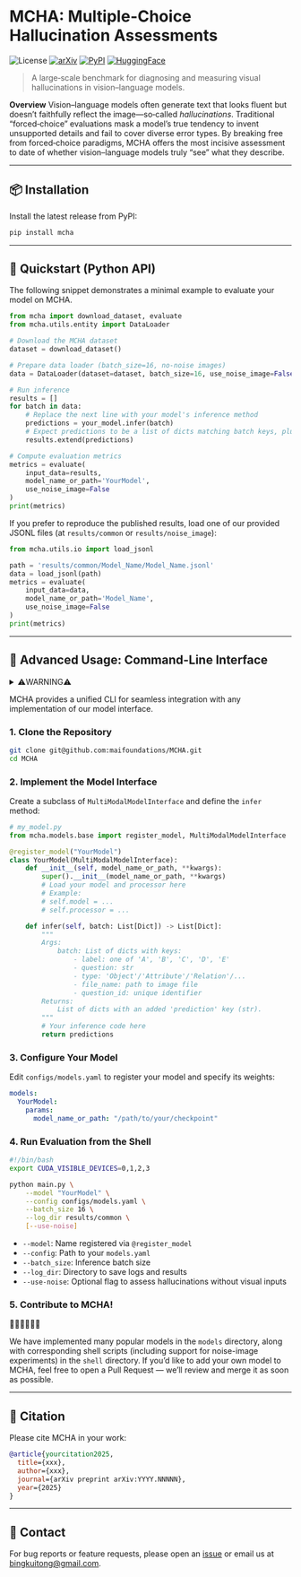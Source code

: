 # **MCHA: Multiple-Choice Hallucination Assessments**

![License](https://img.shields.io/badge/license-MIT-blue.svg) [![arXiv](https://img.shields.io/badge/arXiv-2405.12345-b31b1b.svg)](TODO) [![PyPI](https://img.shields.io/pypi/v/mcha.svg)](https://pypi.org/project/mcha/) [![HuggingFace](https://img.shields.io/badge/HuggingFace-MCHA-yellow.svg)](https://huggingface.co/datasets/maifoundations/MCHA)

> A large‑scale benchmark for diagnosing and measuring visual hallucinations in vision–language models.

**Overview**
Vision–language models often generate text that looks fluent but doesn’t faithfully reflect the image—so‑called *hallucinations*. Traditional “forced‑choice” evaluations mask a model’s true tendency to invent unsupported details and fail to cover diverse error types. By breaking free from forced‑choice paradigms, MCHA offers the most incisive assessment to date of whether vision–language models truly “see” what they describe.

------

## 📦 Installation

Install the latest release from PyPI:

```bash
pip install mcha
```

------

## 🚀 Quickstart (Python API)

The following snippet demonstrates a minimal example to evaluate your model on MCHA.

```python
from mcha import download_dataset, evaluate
from mcha.utils.entity import DataLoader

# Download the MCHA dataset
dataset = download_dataset()

# Prepare data loader (batch_size=16, no-noise images)
data = DataLoader(dataset=dataset, batch_size=16, use_noise_image=False)

# Run inference
results = []
for batch in data:
    # Replace the next line with your model's inference method
    predictions = your_model.infer(batch)
    # Expect predictions to be a list of dicts matching batch keys, plus 'prediction'
    results.extend(predictions)

# Compute evaluation metrics
metrics = evaluate(
    input_data=results,
    model_name_or_path='YourModel',
    use_noise_image=False
)
print(metrics)
```

If you prefer to reproduce the published results, load one of our provided JSONL files (at `results/common` or `results/noise_image`):

```python
from mcha.utils.io import load_jsonl

path = 'results/common/Model_Name/Model_Name.jsonl'
data = load_jsonl(path)
metrics = evaluate(
    input_data=data,
    model_name_or_path='Model_Name',
    use_noise_image=False
)
print(metrics)
```

------

## 🧩 Advanced Usage: Command-Line Interface

<details><summary>⚠️WARNING⚠️</summary>
If you wanna use our implemented models, please make sure you install all the requirements of respective model.
</details>

MCHA provides a unified CLI for seamless integration with any implementation of our model interface.

### 1. Clone the Repository

```bash
git clone git@github.com:maifoundations/MCHA.git
cd MCHA
```

### 2. Implement the Model Interface

Create a subclass of `MultiModalModelInterface` and define the `infer` method:

```python
# my_model.py
from mcha.models.base import register_model, MultiModalModelInterface

@register_model("YourModel")
class YourModel(MultiModalModelInterface):
    def __init__(self, model_name_or_path, **kwargs):
        super().__init__(model_name_or_path, **kwargs)
        # Load your model and processor here
        # Example:
        # self.model = ...
        # self.processor = ...

    def infer(self, batch: List[Dict]) -> List[Dict]:
        """
        Args:
            batch: List of dicts with keys:
                - label: one of 'A', 'B', 'C', 'D', 'E'
                - question: str
                - type: 'Object'/'Attribute'/'Relation'/...
                - file_name: path to image file
                - question_id: unique identifier
        Returns:
            List of dicts with an added 'prediction' key (str).
        """
        # Your inference code here
        return predictions
```

### 3. Configure Your Model

Edit `configs/models.yaml` to register your model and specify its weights:

```yaml
models:
  YourModel:
    params:
      model_name_or_path: "/path/to/your/checkpoint"
```

### 4. Run Evaluation from the Shell

```bash
#!/bin/bash
export CUDA_VISIBLE_DEVICES=0,1,2,3

python main.py \
    --model "YourModel" \
    --config configs/models.yaml \
    --batch_size 16 \
    --log_dir results/common \
    [--use-noise]
```

- `--model`: Name registered via `@register_model`
- `--config`: Path to your `models.yaml`
- `--batch_size`: Inference batch size
- `--log_dir`: Directory to save logs and results
- `--use-noise`: Optional flag to assess hallucinations without visual inputs

### 5. Contribute to MCHA!

🙇🏾🙇🏾🙇🏾

We have implemented many popular models in the `models` directory, along with corresponding shell scripts (including support for noise-image experiments) in the `shell` directory. If you’d like to add your own model to MCHA, feel free to open a Pull Request — we’ll review and merge it as soon as possible.

------

## 📁 Citation

Please cite MCHA in your work:

```bibtex
@article{yourcitation2025,
  title={xxx},
  author={xxx},
  journal={arXiv preprint arXiv:YYYY.NNNNN},
  year={2025}
}
```

------

## 📮 Contact

For bug reports or feature requests, please open an [issue](https://github.com/maifoundations/MCHA/issues) or email us at [bingkuitong@gmail.com](mailto:bingkuitong@gmail.com).